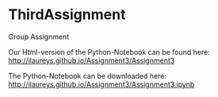# ThirdAssignment
Group Assignment

Our Html-version of the Python-Notebook can be found here: http://ilaureys.github.io/Assignment3/Assignment3

The Python-Notebook can be downloaded here: http://ilaureys.github.io/Assignment3/Assignment3.ipynb
